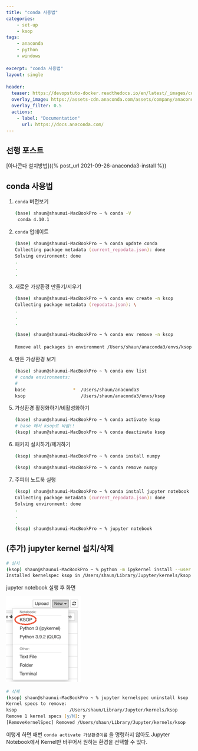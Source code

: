 ```yaml
---
title: "conda 사용법"
categories:
    - set-up
    - ksop
tags:
    - anaconda
    - python
    - windows

excerpt: "conda 사용법"
layout: single

header:
  teaser: https://devopstuto-docker.readthedocs.io/en/latest/_images/continuumio_logo.png
  overlay_image: https://assets-cdn.anaconda.com/assets/company/anaconda-logo.png?mtime=20200723150109&focal=none
  overlay_filter: 0.5
  actions:
    - label: "Documentation"
      url: https://docs.anaconda.com/
---
```


## 선행 포스트

[아나콘다 설치방법]({% post_url 2021-09-26-anaconda3-install %})

## conda 사용법

1. `conda` 버전보기

   ```zsh
   (base) shaun@shaunui-MacBookPro ~ % conda -V
    conda 4.10.1
   ```

2. `conda` 업데이트

    ```zsh
    (base) shaun@shaunui-MacBookPro ~ % conda update conda
    Collecting package metadata (current_repodata.json): done
    Solving environment: done
    .
    .
    .
    ```

3. 새로운 가상환경 만들기/지우기

    ```zsh
    (base) shaun@shaunui-MacBookPro ~ % conda env create -n ksop
    Collecting package metadata (repodata.json): \ 
    .
    .
    .
    ```

    ```zsh
    (base) shaun@shaunui-MacBookPro ~ % conda env remove -n ksop
    
    Remove all packages in environment /Users/shaun/anaconda3/envs/ksop:
    ```

4. 만든 가상환경 보기

    ```zsh
    (base) shaun@shaunui-MacBookPro ~ % conda env list
    # conda environments:
    #
    base                  *  /Users/shaun/anaconda3
    ksop                     /Users/shaun/anaconda3/envs/ksop
    ```

5. 가상환경 활정화하기/비활성화하기

   ```zsh
   (base) shaun@shaunui-MacBookPro ~ % conda activate ksop
   # base 에서 ksop로 바뀜!!
   (ksop) shaun@shaunui-MacBookPro ~ % conda deactivate ksop
    ```
   
6. 패키지 설치하기/제거하기

    ```zsh
    (ksop) shaun@shaunui-MacBookPro ~ % conda install numpy
    ```

    ```zsh
    (ksop) shaun@shaunui-MacBookPro ~ % conda remove numpy
    ```

7. 주피터 노트북 실행

    ```zsh
    (ksop) shaun@shaunui-MacBookPro ~ % conda install jupyter notebook
    Collecting package metadata (current_repodata.json): done
    Solving environment: done
    .
    .
    .
    (ksop) shaun@shaunui-MacBookPro ~ % jupyter notebook
    ```

## (추가) jupyter kernel 설치/삭제

```zsh
# 설치
(ksop) shaun@shaunui-MacBookPro ~ % python -m ipykernel install --user --name ksop --display-name "KSOP"
Installed kernelspec ksop in /Users/shaun/Library/Jupyter/kernels/ksop
```

jupyter notebook 실행 후 화면

<img src = "/assets/images/Screen Shot 2021-10-08 at 6.13.17 PM.png" width="40%">

```zsh
# 삭제
(ksop) shaun@shaunui-MacBookPro ~ % jupyter kernelspec uninstall ksop
Kernel specs to remove:
ksop                	/Users/shaun/Library/Jupyter/kernels/ksop
Remove 1 kernel specs [y/N]: y
[RemoveKernelSpec] Removed /Users/shaun/Library/Jupyter/kernels/ksop
```

이렇게 하면 매번 `conda activate 가상환경이름` 을 명령하지 않아도 Jupyter Notebook에서 Kernel만 바꾸어서 원하는 환경을 선택할 수 있다. 
